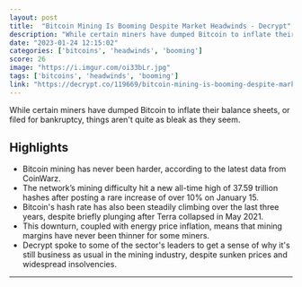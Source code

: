 ```yaml
---
layout: post
title:  "Bitcoin Mining Is Booming Despite Market Headwinds - Decrypt"
description: "While certain miners have dumped Bitcoin to inflate their balance sheets, or filed for bankruptcy, things aren't quite as bleak as they seem."
date: "2023-01-24 12:15:02"
categories: ['bitcoins', 'headwinds', 'booming']
score: 26
image: "https://i.imgur.com/oi33bLr.jpg"
tags: ['bitcoins', 'headwinds', 'booming']
link: "https://decrypt.co/119669/bitcoin-mining-is-booming-despite-market-headwinds"
---
```


While certain miners have dumped Bitcoin to inflate their balance sheets, or filed for bankruptcy, things aren't quite as bleak as they seem.

## Highlights

- Bitcoin mining has never been harder, according to the latest data from CoinWarz.
- The network’s mining difficulty hit a new all-time high of 37.59 trillion hashes after posting a rare increase of over 10% on January 15.
- Bitcoin's hash rate has also been steadily climbing over the last three years, despite briefly plunging after Terra collapsed in May 2021.
- This downturn, coupled with energy price inflation, means that mining margins have never been thinner for some miners.
- Decrypt spoke to some of the sector's leaders to get a sense of why it's still business as usual in the mining industry, despite sunken prices and widespread insolvencies.

---
